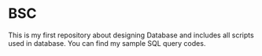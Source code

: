 # BSC
This is my first repository about designing Database and includes all scripts used in database. 
You can find my sample SQL query codes. 
